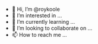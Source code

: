 - 👋 Hi, I’m @roykoole
- 👀 I’m interested in ...
- 🌱 I’m currently learning ...
- 💞️ I’m looking to collaborate on ...
- 📫 How to reach me ...

<!---
roykoole/roykoole is a ✨ special ✨ repository because its `README.md` (this file) appears on your GitHub profile.
You can click the Preview link to take a look at your changes.
--->
